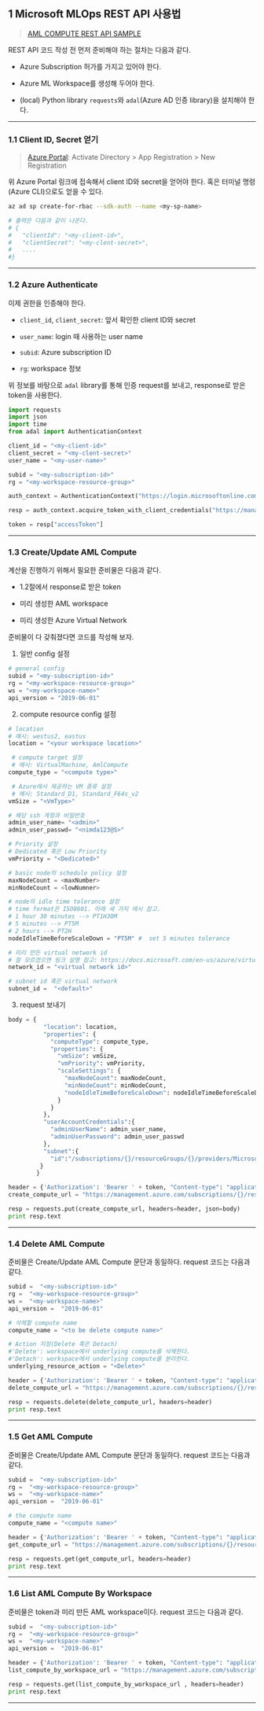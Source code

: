 ## 1 Microsoft MLOps REST API 사용법

> [AML COMPUTE REST API SAMPLE](https://github.com/microsoft/MLOps/blob/master/examples/AzureML-REST-API/compute.md)

REST API 코드 작성 전 먼저 준비해야 하는 절차는 다음과 같다.

- Azure Subscription 허가를 가지고 있어야 한다.

- Azure ML Workspace를 생성해 두어야 한다.

- (local) Python library `requests`와 `adal`(Azure AD 인증 library)을 설치해야 한다.

---

### 1.1 Client ID, Secret 얻기

> [Azure Portal](https://github.com/microsoft/MLOps/blob/master/examples/AzureML-REST-API/portal.azure.com): Activate Directory > App Registration > New Registration

위 Azure Portal 링크에 접속해서 client ID와 secret을 얻어야 한다. 혹은 터미널 명령(Azure CLI)으로도 얻을 수 있다.

```bash
az ad sp create-for-rbac --sdk-auth --name <my-sp-name>

# 출력은 다음과 같이 나온다.
# {
# 	"clientId": "<my-client-id>",
# 	"clientSecret": "<my-clent-secret>",
# 	....
#}
```

---

### 1.2 Azure Authenticate

이제 권한을 인증해야 한다. 

- `client_id`, `client_secret`: 앞서 확인한 client ID와 secret

- `user_name`: login 때 사용하는 user name

- `subid`: Azure subscription ID

- `rg`: workspace 정보

위 정보를 바탕으로 `adal` library를 통해 인증 request를 보내고, response로 받은 token을 사용한다.

```python
import requests
import json
import time
from adal import AuthenticationContext

client_id = "<my-client-id>"
client_secret = "<my-clent-secret>"
user_name = "<my-user-name>"

subid = "<my-subscription-id>"
rg = "<my-workspace-resource-group>"

auth_context = AuthenticationContext("https://login.microsoftonline.com/{}.onmicrosoft.com".format(user_name))

resp = auth_context.acquire_token_with_client_credentials("https://management.azure.com/",client_id,client_secret)

token = resp["accessToken"]
```

---

### 1.3 Create/Update AML Compute

계산을 진행하기 위해서 필요한 준비물은 다음과 같다.

- 1.2절에서 response로 받은 token

- 미리 생성한 AML workspace

- 미리 생성한 Azure Virtual Network

준비물이 다 갖춰졌다면 코드를 작성해 보자.

1. 일반 config 설정

```Python
# general config
subid = "<my-subscription-id>"
rg = "<my-workspace-resource-group>"
ws = "<my-workspace-name>"
api_version = "2019-06-01"
```

2. compute resource config 설정

```Python
# location 
# 예시: westus2, eastus
location = "<your workspace location>" 

 # compute target 설정
 # 예시: VirtualMachine, AmlCompute
compute_type = "<compute type>"

 # Azure에서 제공하는 VM 종류 설정
 # 예시: Standard_D1, Standard_F64s_v2
vmSize = "<VmType>"

# 해당 ssh 계정과 비밀번호
admin_user_name= "<admin>" 
admin_user_passwd= "<nimda123@S>" 

# Priority 설정
# Dedicated 혹은 Low Priority
vmPriority = "<Dedicated>" 

# basic node의 schedule policy 설정
maxNodeCount = <maxNumber>
minNodeCount = <lowNumner>

# node의 idle time tolerance 설정
# time format은 ISO8601. 아래 세 가지 에시 참고.
# 1 hour 30 minutes --> PT1H30M
# 5 minutes --> PT5M
# 2 hours --> PT2H
nodeIdleTimeBeforeScaleDown = "PT5M" #  set 5 minutes tolerance

# 미리 만든 virtual network id
# 잘 모르겠으면 링크 설명 참고: https://docs.microsoft.com/en-us/azure/virtual-network/virtual-networks-overview
network_id = "<virtual network id>"

# subnet id 혹은 virtual network
subnet_id =  "<default>"
```

3. request 보내기

```Python
body = {
          "location": location, 
          "properties": {
            "computeType": compute_type,
            "properties": {
              "vmSize": vmSize,
              "vmPriority": vmPriority,
              "scaleSettings": {
                "maxNodeCount": maxNodeCount,
                "minNodeCount": minNodeCount,
                "nodeIdleTimeBeforeScaleDown": nodeIdleTimeBeforeScaleDown
              }
            }
          },
          "userAccountCredentials":{
            "adminUserName": admin_user_name,
            "adminUserPassword": admin_user_passwd
          },
          "subnet":{
            "id":"/subscriptions/{}/resourceGroups/{}/providers/Microsoft.Network/virtualNetworks/{}/subnets/{}".format(subid, rg, network_id, subnet_id)
         }
        }

header = {'Authorization': 'Bearer ' + token, "Content-type": "application/json"}
create_compute_url = "https://management.azure.com/subscriptions/{}/resourceGroups/{}/providers/Microsoft.MachineLearningServices/workspaces/{}/computes/{}?api-version={}".format(subid, rg, ws, compute_name, api_verison)

resp = requests.put(create_compute_url, headers=header, json=body)
print resp.text
```

---

### 1.4 Delete AML Compute

준비물은 Create/Update AML Compute 문단과 동일하다. request 코드는 다음과 같다.

```Python
subid =  "<my-subscription-id>" 
rg =  "<my-workspace-resource-group>" 
ws =  "<my-workspace-name>" 
api_version =  "2019-06-01"

# 삭제할 compute name 
compute_name = "<to be delete compute name>"

# Action 지정(Delete 혹은 Detach)
#'Delete': workspace에서 underlying compute를 삭제한다.
#'Detach': workspace에서 underlying compute를 분리한다.
underlying_resource_action = "<Delete>"

header = {'Authorization': 'Bearer ' + token, "Content-type": "application/json"}
delete_compute_url = "https://management.azure.com/subscriptions/{}/resourceGroups/{}/providers/Microsoft.MachineLearningServices/workspaces/{}/computes/{}?api-version={}&underlyingResourceAction={}".format(subid, rg, ws, compute_name, api_verison, underlying_resource_action)

resp = requests.delete(delete_compute_url, headers=header)
print resp.text
```

---

### 1.5 Get AML Compute

준비물은 Create/Update AML Compute 문단과 동일하다. request 코드는 다음과 같다.

```Python
subid =  "<my-subscription-id>" 
rg =  "<my-workspace-resource-group>" 
ws =  "<my-workspace-name>" 
api_version =  "2019-06-01"

# the compute name 
compute_name = "<compute name>"

header = {'Authorization': 'Bearer ' + token, "Content-type": "application/json"}
get_compute_url = "https://management.azure.com/subscriptions/{}/resourceGroups/{}/providers/Microsoft.MachineLearningServices/workspaces/{}/computes/{}?api-version={}".format(subid, rg, ws, compute_name, api_verison)

resp = requests.get(get_compute_url, headers=header)
print resp.text
```

---

### 1.6 List AML Compute By Workspace

준비물은 token과 미리 만든 AML workspace이다. request 코드는 다음과 같다.

```Python
subid =  "<my-subscription-id>" 
rg =  "<my-workspace-resource-group>" 
ws =  "<my-workspace-name>" 
api_version =  "2019-06-01"

header = {'Authorization': 'Bearer ' + token, "Content-type": "application/json"}
list_compute_by_workspace_url = "https://management.azure.com/subscriptions/{}/resourceGroups/{}/providers/Microsoft.MachineLearningServices/workspaces/{}/computes?api-version={}".format(subid, rg, ws, api_verison)

resp = requests.get(list_compute_by_workspace_url , headers=header)
print resp.text
```

---
